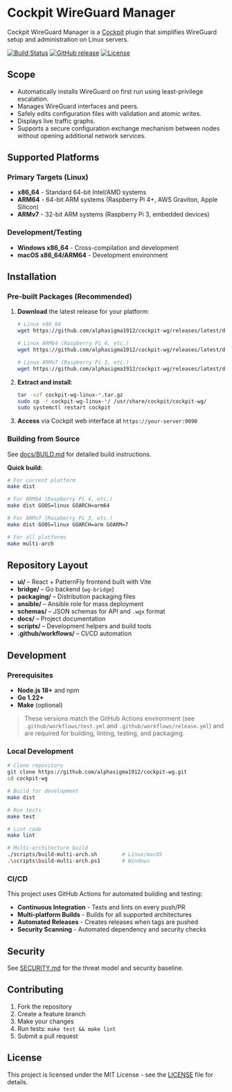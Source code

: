 # Cockpit WireGuard Manager

Cockpit WireGuard Manager is a [Cockpit](https://cockpit-project.org/) plugin that simplifies WireGuard setup and administration on Linux servers.

[![Build Status](https://github.com/alphasigma1912/cockpit-wg/workflows/Build%20Cockpit%20WireGuard%20Manager/badge.svg)](https://github.com/alphasigma1912/cockpit-wg/actions)
[![GitHub release](https://img.shields.io/github/release/alphasigma1912/cockpit-wg.svg)](https://github.com/alphasigma1912/cockpit-wg/releases)
[![License](https://img.shields.io/badge/license-MIT-blue.svg)](LICENSE)

## Scope

- Automatically installs WireGuard on first run using least-privilege escalation.
- Manages WireGuard interfaces and peers.
- Safely edits configuration files with validation and atomic writes.
- Displays live traffic graphs.
- Supports a secure configuration exchange mechanism between nodes without opening additional network services.

## Supported Platforms

### Primary Targets (Linux)
- **x86_64** - Standard 64-bit Intel/AMD systems
- **ARM64** - 64-bit ARM systems (Raspberry Pi 4+, AWS Graviton, Apple Silicon)
- **ARMv7** - 32-bit ARM systems (Raspberry Pi 3, embedded devices)

### Development/Testing
- **Windows x86_64** - Cross-compilation and development
- **macOS x86_64/ARM64** - Development environment

## Installation

### Pre-built Packages (Recommended)

1. **Download** the latest release for your platform:
   ```bash
   # Linux x86_64
   wget https://github.com/alphasigma1912/cockpit-wg/releases/latest/download/cockpit-wg-linux-amd64.tar.gz
   
   # Linux ARM64 (Raspberry Pi 4, etc.)
   wget https://github.com/alphasigma1912/cockpit-wg/releases/latest/download/cockpit-wg-linux-arm64.tar.gz
   
   # Linux ARMv7 (Raspberry Pi 3, etc.)
   wget https://github.com/alphasigma1912/cockpit-wg/releases/latest/download/cockpit-wg-linux-armv7.tar.gz
   ```

2. **Extract and install**:
   ```bash
   tar -xzf cockpit-wg-linux-*.tar.gz
   sudo cp -r cockpit-wg-linux-*/ /usr/share/cockpit/cockpit-wg/
   sudo systemctl restart cockpit
   ```

3. **Access** via Cockpit web interface at `https://your-server:9090`

### Building from Source

See [docs/BUILD.md](docs/BUILD.md) for detailed build instructions.

**Quick build:**
```bash
# For current platform
make dist

# For ARM64 (Raspberry Pi 4, etc.)
make dist GOOS=linux GOARCH=arm64

# For ARMv7 (Raspberry Pi 3, etc.)  
make dist GOOS=linux GOARCH=arm GOARM=7

# For all platforms
make multi-arch
```

## Repository Layout

- **ui/** – React + PatternFly frontend built with Vite
- **bridge/** – Go backend (`wg-bridge`)
- **packaging/** – Distribution packaging files
- **ansible/** – Ansible role for mass deployment
- **schemas/** – JSON schemas for API and `.wgx` format
- **docs/** – Project documentation
- **scripts/** – Development helpers and build tools
- **.github/workflows/** – CI/CD automation

## Development

### Prerequisites
- **Node.js 18+** and npm
- **Go 1.22+**
- **Make** (optional)

> These versions match the GitHub Actions environment (see `.github/workflows/test.yml` and `.github/workflows/release.yml`) and are required for building, linting, testing, and packaging.

### Local Development
```bash
# Clone repository
git clone https://github.com/alphasigma1912/cockpit-wg.git
cd cockpit-wg

# Build for development
make dist

# Run tests
make test

# Lint code
make lint

# Multi-architecture build
./scripts/build-multi-arch.sh        # Linux/macOS
.\scripts\build-multi-arch.ps1       # Windows
```

### CI/CD

This project uses GitHub Actions for automated building and testing:
- **Continuous Integration** - Tests and lints on every push/PR
- **Multi-platform Builds** - Builds for all supported architectures
- **Automated Releases** - Creates releases when tags are pushed
- **Security Scanning** - Automated dependency and security checks

## Security

See [SECURITY.md](SECURITY.md) for the threat model and security baseline.

## Contributing

1. Fork the repository
2. Create a feature branch
3. Make your changes
4. Run tests: `make test && make lint`
5. Submit a pull request

## License

This project is licensed under the MIT License - see the [LICENSE](LICENSE) file for details.
